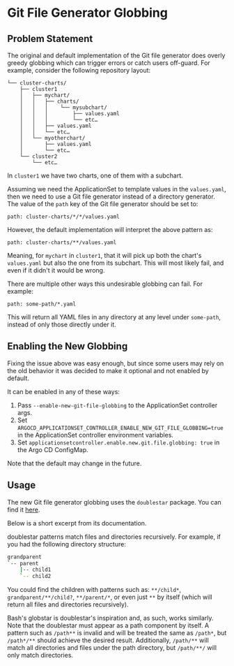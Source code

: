 # Git File Generator Globbing

## Problem Statement

The original and default implementation of the Git file generator does overly greedy globbing which can trigger errors or catch users off-guard. For example, consider the following repository layout:

```
└── cluster-charts/
    ├── cluster1
    │   ├── mychart/
    │   │   ├── charts/
    │   │   │    └── mysubchart/
    │   │   │        ├── values.yaml
    │   │   │        └── etc…
    │   │   ├── values.yaml
    │   │   └── etc…
    │   └── myotherchart/
    │       ├── values.yaml
    │       └── etc…
    └── cluster2
        └── etc…
```

In `cluster1` we have two charts, one of them with a subchart.

Assuming we need the ApplicationSet to template values in the `values.yaml`, then we need to use a Git file generator instead of a directory generator. The value of the `path` key of the Git file generator should be set to:

```
path: cluster-charts/*/*/values.yaml
```

However, the default implementation will interpret the above pattern as:

```
path: cluster-charts/**/values.yaml
```

Meaning, for `mychart` in `cluster1`, that it will pick up both the chart's `values.yaml` but also the one from its subchart. This will most likely fail, and even if it didn't it would be wrong.

There are multiple other ways this undesirable globbing can fail. For example:

```
path: some-path/*.yaml
```

This will return all YAML files in any directory at any level under `some-path`, instead of only those directly under it.

## Enabling the New Globbing

Fixing the issue above was easy enough, but since some users may rely on the old behavior it was decided to make it optional and not enabled by default.

It can be enabled in any of these ways:

1. Pass `--enable-new-git-file-globbing` to the ApplicationSet controller args.
1. Set `ARGOCD_APPLICATIONSET_CONTROLLER_ENABLE_NEW_GIT_FILE_GLOBBING=true` in the ApplicationSet controller environment variables.
1. Set `applicationsetcontroller.enable.new.git.file.globbing: true` in the Argo CD ConfigMap.

Note that the default may change in the future.

## Usage

The new Git file generator globbing uses the `doublestar` package. You can find it [here](https://github.com/bmatcuk/doublestar).

Below is a short excerpt from its documentation.

doublestar patterns match files and directories recursively. For example, if
you had the following directory structure:

```bash
grandparent
`-- parent
    |-- child1
    `-- child2
```

You could find the children with patterns such as: `**/child*`,
`grandparent/**/child?`, `**/parent/*`, or even just `**` by itself (which will
return all files and directories recursively).

Bash's globstar is doublestar's inspiration and, as such, works similarly.
Note that the doublestar must appear as a path component by itself. A pattern
such as `/path**` is invalid and will be treated the same as `/path*`, but
`/path*/**` should achieve the desired result. Additionally, `/path/**` will
match all directories and files under the path directory, but `/path/**/` will
only match directories.
